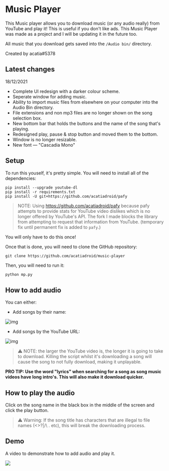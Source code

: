 # Music Player
This Music player allows you to download music (or any audio really) from YouTube and play it! This is useful if you don't like ads. This Music Player was made as a project and I will be updating it in the future too.

All music that you download gets saved into the `/Audio bin/` directory.

Created by acatia#5378

## Latest changes
18/12/2021
* Complete UI redesign with a darker colour scheme.
* Seperate window for adding music.
* Ability to import music files from elsewhere on your computer into the Audio Bin directory.
* File extensions and non mp3 files are no longer shown on the song selection box.
* New bottom bar that holds the buttons and the name of the song that's playing.
* Redesigned play, pause & stop button and moved them to the bottom.
* Window is no longer resizable.
* New font — "Cascadia Mono"


## Setup
To run this youself, it's pretty simple. You will need to install all of the dependencies:
```
pip install --upgrade youtube-dl
pip install -r requirements.txt
pip install -U git+https://github.com/acatiadroid/pafy
```
> NOTE: Using https://github.com/acatiadroid/pafy because pafy attempts to provide stats for YouTube video dislikes which is no longer offered by YouTube's API. The fork I made blocks the library from attempting to request that information from YouTube. (temporary fix until permanent fix is added to `pafy`.)

You will only have to do this once!

Once that is done, you will need to clone the GitHub repository:
```
git clone https://github.com/acatiadroid/music-player
```

Then, you will need to run it:
```py
python mp.py
```

## How to add audio
You can either: 
* Add songs by their name:

![img](https://acatia.wants-to.party/v9Gdb7ewL5.png)


* Add songs by the YouTube URL:

![img](https://acatia.wants-to.party/r6wdku777z.png)

> ⚠️ NOTE: the larger the YouTube video is, the longer it is going to take to download. Killing the script whilst it's downloading a song will cause the song to not fully download, making it unplayable.

**PRO TIP: Use the word "lyrics" when searching for a song as song music videos have long intro's. This will also make it download quicker.**

## How to play the audio
Click on the song name in the black box in the middle of the screen and click the play button.

> ⚠️ Warning: If the song title has characters that are illegal to file names (<>?|/\ . etc), this will break the downloading process. 


## Demo
A video to demonstrate how to add audio and play it.

[![](https://res.cloudinary.com/marcomontalbano/image/upload/v1640100353/video_to_markdown/images/video--c152991c1be81f929e8918da25a49863-c05b58ac6eb4c4700831b2b3070cd403.jpg)](https://acatia.wants-to.party/musicplayerdemo.mp4 "")